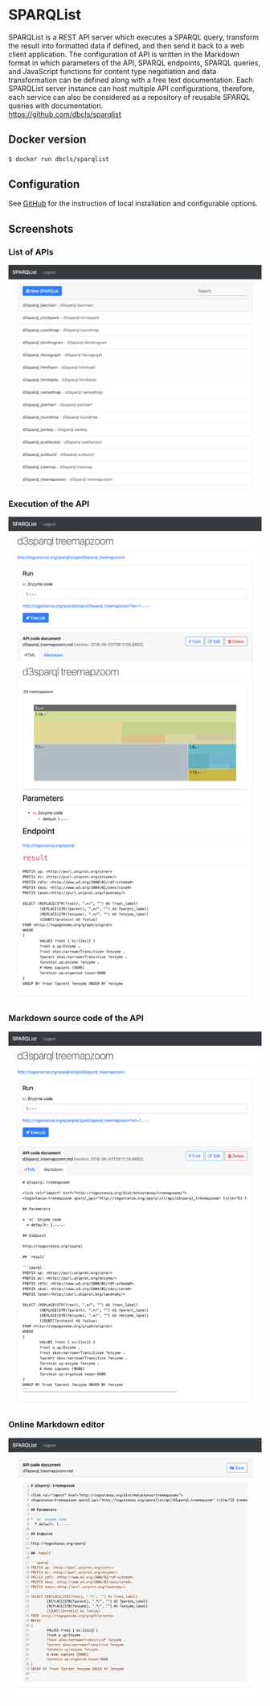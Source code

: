 # SPARQList

SPARQList is a REST API server which executes a SPARQL query, transform the result into formatted data if defined, and then send it back to a web client application. The configuration of API is written in the Markdown format in which parameters of the API, SPARQL endpoints, SPARQL queries, and JavaScript functions for content type negotiation and data transformation can be defined along with a free text documentation. Each SPARQList server instance can host multiple API configurations, therefore, each service can also be considered as a repository of reusable SPARQL queries with documentation.  
https://github.com/dbcls/sparqlist
## Docker version

```sh
$ docker run dbcls/sparqlist
```

## Configuration

See [GitHub](https://github.com/dbcls/sparqlist) for the instruction of local installation and configurable options.

## Screenshots

### List of APIs

![Fig-1](https://raw.githubusercontent.com/dbcls/website/master/services/images/SPARQList_fig-1.png)

### Execution of the API

![Fig-2](https://raw.githubusercontent.com/dbcls/website/master/services/images/SPARQList_fig-2.png)

### Markdown source code of the API

![Fig-3](https://raw.githubusercontent.com/dbcls/website/master/services/images/SPARQList_fig-3.png)

### Online Markdown editor

![Fig-4](https://raw.githubusercontent.com/dbcls/website/master/services/images/SPARQList_fig-4.png)
